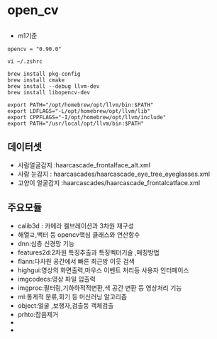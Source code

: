 # open_cv
## 
- m1기준

```
opencv = "0.90.0"
```
```
vi ~/.zshrc
```
```
brew install pkg-config
brew install cmake
brew install --debug llvm-dev
brew install libopencv-dev

```
```
export PATH="/opt/homebrew/opt/llvm/bin:$PATH"
export LDFLAGS="-L/opt/homebrew/opt/llvm/lib"
export CPPFLAGS="-I/opt/homebrew/opt/llvm/include"
export PATH="/usr/local/opt/llvm/bin:$PATH"

```
## 데이터셋

- 사람얼굴감지 :haarcascade_frontalface_alt.xml
- 사람 눈감지 : haarcascades/haarcascade_eye_tree_eyeglasses.xml
- 고양이 얼굴감지 :haarcascades/haarcascade_frontalcatface.xml

 ## 주요모듈
 - calib3d : 카메라 켈브레이션과 3차원 재구성
 - 해열ㄹ,백터 등 opencv핵심 클래스와 연산함수
 - dnn:심층 신경망 기능
 - features2d:2차원 특징추출과  특징벡터기술 ,매칭방법
 - flann:다차원 공간에서 빠른 최근방 이웃 검색
 - highgui:영상의 화면출력,마우스 이벤트 처리등 사용자 인터페이스
 - imgcodecs:영상 파일 입출력
 - imgproc:필터링,기하하적적변환,색 공간 변환 등 영상처리 기능
 - ml:통게적 분류,회기 등 머신러닝 알고리즘
 - object:얼굴 ,보행자,검출등 객체검출
 - prhto:잡음제거
- 
 - 